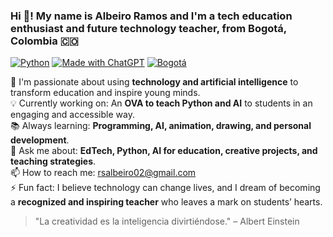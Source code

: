 ### Hi 👋! My name is Albeiro Ramos and I'm a tech education enthusiast and future technology teacher, from Bogotá, Colombia 🇨🇴

[![Python](https://img.shields.io/badge/Python-3.12+-yellow?style=for-the-badge&logo=python&logoColor=white&labelColor=101010)](https://python.org)
[![Made with ChatGPT](https://img.shields.io/badge/Made_with-ChatGPT-10a37f?style=for-the-badge&logo=openai&logoColor=white&labelColor=101010)](https://openai.com/chatgpt)
[![Bogotá](https://img.shields.io/badge/Based_in-Bogotá-ff5733?style=for-the-badge&logo=googlemaps&logoColor=white&labelColor=101010)](https://www.google.com/maps/place/Bogotá)

🚀 I'm passionate about using **technology and artificial intelligence** to transform education and inspire young minds.  
💡 Currently working on: An **OVA to teach Python and AI** to students in an engaging and accessible way.  
📚 Always learning: **Programming, AI, animation, drawing, and personal development**.  
💬 Ask me about: **EdTech, Python, AI for education, creative projects, and teaching strategies**.  
📫 How to reach me: rsalbeiro02@gmail.com  
⚡ Fun fact: I believe technology can change lives, and I dream of becoming a **recognized and inspiring teacher** who leaves a mark on students’ hearts.

> "La creatividad es la inteligencia divirtiéndose." – Albert Einstein
